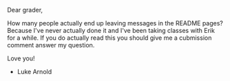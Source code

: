 Dear grader,

How many people actually end up leaving messages in the README pages? Because I've never actually done it and I've been taking
classes with Erik for a while. If you do actually read this you should give me a cubmission comment answer my question.

Love you!

- Luke Arnold

